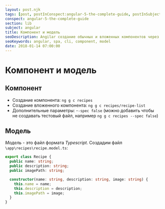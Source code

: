 ```yaml
---
layout: post.njk
tags: [post, postInConspect:angular-5-the-complete-guide, postInSubject:angular, postInSection:lib]
conspect: angular-5-the-complete-guide
section: lib
subject: angular
title: Компонент и модель
seoDescription: Angilar создание обычных и вложенных компонентов через CLI. Описание модели.
seoKeywords: angular, spa, cli, component, model
date: 2018-01-14 07:00:00
---
```

# Компонент и модель

## Компонент

+ Создание компонента: `ng g c recipes`
+ Создание вложенного компонента: `ng g c recipes/recipe-list`
+ Дополнительные параметры: -`-spec false` (можно добавить чтобы не создавать тестовый файл, например `ng g c recipes --spec false`)

## Модель

*Модель* - это файл формата *Typescript*. Создадим файл `\app\recipes\recipe.model.ts`:

```typescript
export class Recipe {
  public name: string;
  public description: string;
  public imagePath: string;

  constructor(name: string, description: string, image: string) {
    this.name = name;
    this.description = description;
    this.imagePath = image;
  }
}
```